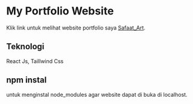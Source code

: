 # My Portfolio Website
Klik link untuk melihat website portfolio saya [Safaat_Art](https://github.com/facebook/create-react-app).


## Teknologi
React Js, Taillwind Css

## npm instal
untuk menginstal node_modules agar website dapat di buka di localhost.


